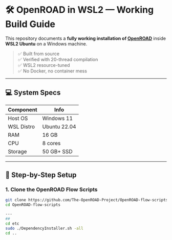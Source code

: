 # 🛠️ OpenROAD in WSL2 — Working Build Guide

This repository documents a **fully working installation of [OpenROAD](https://github.com/The-OpenROAD-Project/OpenROAD-flow-scripts)** inside **WSL2 Ubuntu** on a Windows machine.

> ✅ Built from source  
> ✅ Verified with 20-thread compilation  
> ✅ WSL2 resource-tuned  
> ✅ No Docker, no container mess  

---

## 💻 System Specs

| Component       | Info             |
|----------------|------------------|
| Host OS        | Windows 11       |
| WSL Distro     | Ubuntu 22.04     |
| RAM            | 16 GB            |
| CPU            | 8 cores          |
| Storage        | 50 GB+ SSD       |

---

## 🚀 Step-by-Step Setup

### 1. Clone the OpenROAD Flow Scripts

```bash
git clone https://github.com/The-OpenROAD-Project/OpenROAD-flow-scripts.git
cd OpenROAD-flow-scripts

---
##
cd etc
sudo ./DependencyInstaller.sh -all
cd ..
